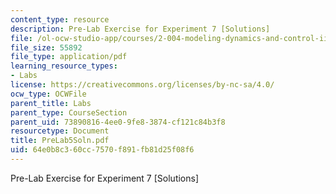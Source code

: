 ```yaml
---
content_type: resource
description: Pre-Lab Exercise for Experiment 7 [Solutions]
file: /ol-ocw-studio-app/courses/2-004-modeling-dynamics-and-control-ii-spring-2003/64e0b8c360cc7570f891fb81d25f08f6_PreLab5Soln.pdf
file_size: 55892
file_type: application/pdf
learning_resource_types:
- Labs
license: https://creativecommons.org/licenses/by-nc-sa/4.0/
ocw_type: OCWFile
parent_title: Labs
parent_type: CourseSection
parent_uid: 73890816-4ee0-9fe8-3874-cf121c84b3f8
resourcetype: Document
title: PreLab5Soln.pdf
uid: 64e0b8c3-60cc-7570-f891-fb81d25f08f6
---
```

Pre-Lab Exercise for Experiment 7 [Solutions]